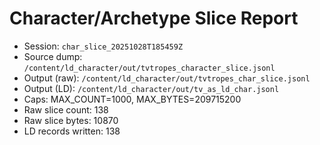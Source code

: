 # Character/Archetype Slice Report
- Session: `char_slice_20251028T185459Z`
- Source dump: `/content/ld_character/out/tvtropes_character_slice.jsonl`
- Output (raw): `/content/ld_character/out/tvtropes_char_slice.jsonl`
- Output (LD): `/content/ld_character/out/tv_as_ld_char.jsonl`
- Caps: MAX_COUNT=1000, MAX_BYTES=209715200
- Raw slice count: 138
- Raw slice bytes: 10870
- LD records written: 138
